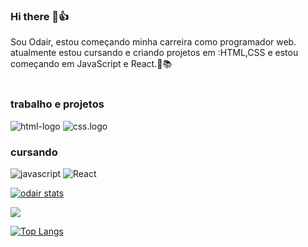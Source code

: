 ### Hi there 👋👍
Sou Odair, estou começando minha carreira como programador web. atualmente estou cursando e criando projetos em :HTML,CSS e estou começando em JavaScript e React.📖📚
<br>
<br>
<h3>trabalho e projetos </h3>
<img src="https://img.shields.io/badge/HTML-239120?style=for-the-badge&logo=html5&logoColor=white" alt="html-logo">

<img src="https://img.shields.io/badge/CSS-239120?&style=for-the-badge&logo=css3&logoColor=white" alt="css.logo">
<h3>cursando</h3>

<img src="https://img.shields.io/badge/JavaScript-323330?style=for-the-badge&logo=javascript&logoColor=F7DF1E" alt="javascript">

<img src="https://img.shields.io/badge/React-20232A?style=for-the-badge&logo=react&logoColor=61DAFB" alt="React">

[![odair stats](https://github-readme-stats.vercel.app/api?username=odair2903)](https://github.com/anuraghazra/github-readme-stats)

![](https://komarev.com/ghpvc/?username=odair2903)

[![Top Langs](https://github-readme-stats.vercel.app/api/top-langs/?username=odair2903)](https://github.com/anuraghazra/github-readme-stats)





